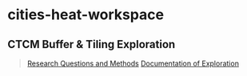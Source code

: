 # cities-heat-workspace
## CTCM Buffer & Tiling Exploration
> [Research Questions and Methods](https://gfw.atlassian.net/wiki/spaces/CIT/pages/2111668227/CTCM+buffering+tiling+exploration)
> [Documentation of Exploration](https://gfw.atlassian.net/wiki/spaces/CIT/pages/edit-v2/2130083848)
